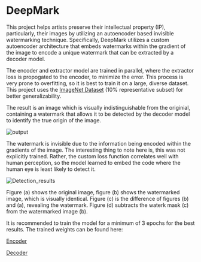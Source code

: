 # DeepMark

This project helps artists preserve their intellectual property (IP), particularly, their images by utilizing an autoencoder based invisible watermarking technique. Specifically, DeepMark utilizes a custom autoencoder architecture that embeds watermarks within the gradient of the image to encode a unique watermark that can be extracted by a decoder model. 

The encoder and extractor model are trained in parallel, where the extractor loss is propogated to the encoder, to minimize the error. This process is very prone to overfitting, so it is best to train it on a large, diverse dataset. This project uses the [ImageNet Dataset](https://www.image-net.org/download.php) (10% representative subset) for better generalizability.

The result is an image which is visually indistinguishable from the originial, containing a watermark that allows it to be detected by the decoder model to identify the true origin of the image. 

![output](https://github.com/user-attachments/assets/5065a26d-6d4e-4d88-979d-472b945f5dbc)

The watermark is invisible due to the information being encoded within the gradients of the image. The interesting thing to note here is, this was not explicitly trained. Rather, the custom loss function correlates well with human perception, so the model learned to embed the code where the human eye is least likely to detect it. 

![Detection_results](https://github.com/user-attachments/assets/b38406c4-f0b8-4977-a1ba-4007fcdf3c90)

Figure (a) shows the original image, figure (b) shows the watermarked image, which is visually identical. Figure (c) is the difference of figures (b) and (a), revealing the watermark. Figure (d) subtracts the waterk mask (c) from the watermarked image (b).

It is recommended to train the model for a minimum of 3 epochs for the best results.
The trained weights can be found here:

[Encoder](https://drive.google.com/file/d/1xPaG9WmsA6QGrwRd9eeOxbG1M95m0sgC/view?usp=drive_link)

[Decoder](https://drive.google.com/file/d/1UDQ50icwkhPI6pMSZg8sQk_wV6o_WkYS/view?usp=drive_link)
